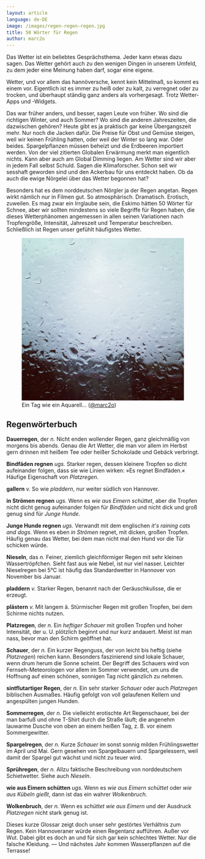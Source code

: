 ```yaml
---
layout: article
language: de-DE
image: /images/regen-regen-regen.jpg
title: 50 Wörter für Regen
author: marc2o
---
```


Das Wetter ist ein beliebtes Gesprächsthema. Jeder kann etwas dazu sagen. Das Wetter gehört auch zu den wenigen Dingen in unserem Umfeld, zu dem jeder eine Meinung haben darf, sogar eine eigene.

Wetter, und vor allem das hannöversche, kennt kein Mittelmaß, so kommt es einem vor. Eigentlich ist es immer zu heiß oder zu kalt, zu verregnet oder zu trocken, und überhaupt ständig ganz anders als vorhergesagt. Trotz Wetter-Apps und -Widgets.

Das war früher anders, und besser, sagen Leute von früher. Wo sind die richtigen Winter, und auch Sommer? Wo sind die anderen Jahreszeiten, die dazwischen gehören? Heute gibt es ja praktisch gar keine Übergangszeit mehr. Nur noch die Jacken dafür. Die Preise für Obst und Gemüse steigen, weil wir keinen Frühling hatten, oder weil der Winter so lang war. Oder beides. Spargelpflanzen müssen beheizt und die Erdbeeren importiert werden. Von der viel zitierten Globalen Erwärmung merkt man eigentlich nichts. Kann aber auch am Global Dimming liegen. Am Wetter sind wir aber in jedem Fall selbst Schuld. Sagen die Klimaforscher. Schon seit wir sesshaft geworden sind und den Ackerbau für uns entdeckt haben. Ob da auch die ewige Nörgelei über das Wetter begonnen hat?

Besonders hat es dem norddeutschen Nörgler ja der Regen angetan. Regen wirkt nämlich nur in Filmen gut. So atmosphärisch. Dramatisch. Erotisch, zuweilen. Es mag zwar ein Irrglaube sein, die Eskimo hätten 50 Wörter für Schnee, aber wir sollten mindestens so viele Begriffe für Regen haben, die dieses Wetterphänomen angemessen in allen seinen Variationen nach Tropfengröße, Intensität, Jahreszeit und Temperatur beschreiben. Schließlich ist Regen unser gefühlt häufigstes Wetter. 

<figure>
<img src="/images/regen-regen-regen.jpg" alt="Dauerregen">
<figcaption>Ein Tag wie ein Aquarell… (<a href="https://instagram.com/p/QW4C3AKl8_/?taken-by=marc2o" rel="me">@marc2o</a>)</figcaption>
</figure>

## Regenwörterbuch

**Dauerregen**, der *n.* Nicht enden wollender Regen, ganz gleichmäßig von morgens bis abends. Genau die Art Wetter, die man vor allem im Herbst gern drinnen mit heißem Tee oder heißer Schokolade und Gebäck verbringt.

**Bindfäden regnen** *ugs.* Starker regen, dessen kleinere Tropfen so dicht aufeinander folgen, dass sie wie Linien wirken: »Es regnet Bindfäden.« Häufige Eigenschaft von *Platzregen*.

**gallern** *v.* So wie *pladdern*, nur weiter südlich von Hannover.

**in Strömen regnen** *ugs.* Wenn es *wie aus Eimern schüttet*, aber die Tropfen nicht dicht genug aufeinander folgen für *Bindfäden* und nicht dick und groß genug sind für *Junge Hunde*.

**Junge Hunde regnen** *ugs.* Verwandt mit dem englischen *it's raining cats and dogs*. Wenn es eben *in Strömen* regnet, mit dicken, großen Tropfen. Häufig genau das Wetter, bei dem man nicht mal den Hund vor die Tür schicken würde.

**Nieseln**, das *n.* Feiner, ziemlich gleichförmiger Regen mit sehr kleinen Wassertröpfchen. Sieht fast aus wie Nebel, ist nur viel nasser. Leichter Nieselregen bei 5°C ist häufig das Standardwetter in Hannover von November bis Januar.

**pladdern** *v.* Starker Regen, benannt nach der Geräuschkulisse, die er erzeugt.

**plästern** *v.* Mit langem ä. Stürmischer Regen mit großen Tropfen, bei dem Schirme nichts nutzen.

**Platzregen**, der *n.* Ein *heftiger Schauer* mit großen Tropfen und hoher Intensität, der u. U. plötzlich beginnt und nur kurz andauert. Meist ist man nass, bevor man den Schirm geöffnet hat.

**Schauer**, der *n.* Ein kurzer Regenguss, der von leicht bis heftig (siehe *Platzregen*) reichen kann. Besonders faszinierend sind lokale Schauer, wenn drum herum die Sonne scheint. Der Begriff des Schauers wird von Fernseh-Meteorologen vor allem im Sommer verwendet, um uns die Hoffnung auf einen schönen, sonnigen Tag nicht gänzlich zu nehmen.

**sintflutartiger Regen**, der *n.* Ein sehr starker *Schauer* oder auch *Platzregen* biblischen Ausmaßes. Häufig gefolgt von voll gelaufenen Kellern und angespülten jungen Hunden.

**Sommerregen**, der *n.* Die vielleicht erotischte Art Regenschauer, bei der man barfuß und ohne T-Shirt durch die Straße läuft; die angenehm lauwarme Dusche von oben an einem heißen Tag, z. B. vor einem Sommergewitter.

**Spargelregen**, der *n.* Kurze *Schauer* im sonst sonnig milden Frühlingswetter im April und Mai. Gern gesehen von Spargelbauern und Spargelessern, weil damit der Spargel gut wächst und nicht zu teuer wird.

**Sprühregen**, der *n.* Allzu faktische Beschreibung von norddeutschem Schietwetter. Siehe auch *Nieseln*.

**wie aus Eimern schütten** *ugs.* Wenn es *wie aus Eimern schüttet* oder *wie aus Kübeln gießt*, dann ist das ein wahrer *Wolkenbruch*.

**Wolkenbruch**, der *n.* Wenn es *schüttet wie aus Eimern* und der Ausdruck *Platzregen* nicht stark genug ist.

Dieses kurze Glossar zeigt doch unser sehr gestörtes Verhältnis zum Regen. Kein Hannoveraner würde einen Regentanz aufführen. Außer vor Wut. Dabei gibt es doch an und für sich gar kein schlechtes Wetter. Nur die falsche Kleidung. — Und nächstes Jahr kommen Wasserpflanzen auf die Terrasse!
